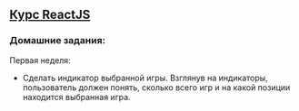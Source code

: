 ## [Курс ReactJS](https://webup.dex-it.ru/reactjs.pdf)

### Домашние задания:

Первая неделя:
- Сделать индикатор выбранной игры. Взглянув на индикаторы, пользователь должен понять, сколько всего игр и на какой позиции находится выбранная игра.